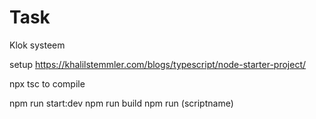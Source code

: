 # Task
Klok systeem



setup 
https://khalilstemmler.com/blogs/typescript/node-starter-project/

npx tsc to compile

npm run start:dev
npm run build
npm run (scriptname)